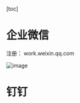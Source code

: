 [toc]

# 企业微信


注册： work.weixin.qq.com



![image](http://note.youdao.com/yws/res/20/53180DAFE2604E6199D166BBDE436379)


# 钉钉

